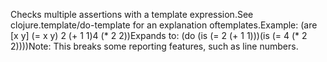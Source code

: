 Checks multiple assertions with a template expression.See clojure.template/do-template for an explanation oftemplates.Example: (are [x y] (= x y)  2 (+ 1 1)4 (* 2 2))Expands to: (do (is (= 2 (+ 1 1)))(is (= 4 (* 2 2))))Note: This breaks some reporting features, such as line numbers.